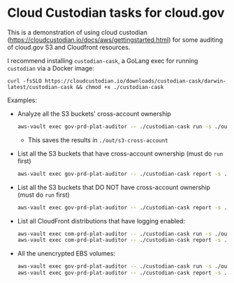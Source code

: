 # Cloud Custodian tasks for cloud.gov 

This is a demonstration of using cloud custodian (https://cloudcustodian.io/docs/aws/gettingstarted.html)
for some auditing of cloud.gov S3 and Cloudfront resources.

I recommend installing `custodian-cask`, a GoLang exec for running `custodian`
via a Docker image:

```
curl -fsSLO https://cloudcustodian.io/downloads/custodian-cask/darwin-latest/custodian-cask && chmod +x ./custodian-cask
```


Examples:

* Analyze all the S3 buckets' cross-account ownership

    ```sh
    aws-vault exec gov-prd-plat-auditor -- ./custodian-cask run -s ./out s3-cross-account.yml
    ```

  * This saves the results in `./out/s3-cross-account`
* List all the S3 buckets that have cross-account ownership (must do `run` first)

    ```sh
    aws-vault exec gov-prd-plat-auditor -- ./custodian-cask report -s ./out s3-cross-account.yml -p 's3-cross-account'
    ```

* List all the S3 buckets that DO NOT have cross-account ownership (must do `run` first)

    ```sh
    aws-vault exec gov-prd-plat-auditor -- ./custodian-cask report -s ./out s3-cross-account.yml -p 'not-s3-cross-account'
    ```

* List all CloudFront distributions that have logging enabled:

    ```sh
    aws-vault exec com-prd-plat-auditor -- ./custodian-cask run -s ./out cloudfront.yml
    aws-vault exec com-prd-plat-auditor -- ./custodian-cask report -s ./out cloudfront.yml
    ```

* All the unencrypted EBS volumes:
    ```sh
    aws-vault exec gov-prd-plat-auditor -- ./custodian-cask run -s ./out ebs-encrypted.yml -p unencrypted-ebs
    aws-vault exec gov-prd-plat-auditor -- ./custodian-cask report -s ./out ebs-encrypted.yml -p unencrypted-ebs
    ```
